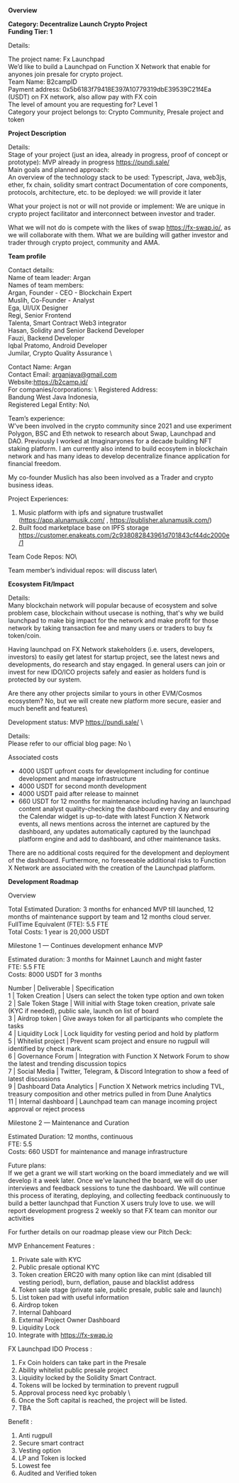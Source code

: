 **Overview**

**Category: Decentralize Launch Crypto Project** \
**Funding Tier: 1**

Details:

The project name: Fx Launchpad \
We’d like to build a Launchpad on Function X Network that enable for anyones join presale for crypto project. \
Team Name: B2campID \
Payment address: 0x5b6183f79418E397A10779319dbE39539C21f4Ea (USDT) on FX network, also allow pay with FX coin \
The level of amount you are requesting for? Level 1 \
Category your project belongs to: Crypto Community, Presale project and token

**Project Description**

Details: \
Stage of your project (just an idea, already in progress, proof of concept or prototype): MVP already in progress https://pundi.sale/  \
Main goals and planned approach:  \
An overview of the technology stack to be used: Typescript, Java, web3js, ether, fx chain, solidity smart contract
Documentation of core components, protocols, architecture, etc. to be deployed: we will provide it later 

What your project is not or will not provide or implement: We are unique in crypto project facilitator and interconnect between investor and trader. 

What we will not do is compete with the likes of swap https://fx-swap.io/, as we will collaborate with them. What we are building will gather investor and trader through crypto project, community and AMA.

**Team profile**

Contact details:  \
Name of team leader: Argan \
Names of team members: \
Argan, Founder - CEO - Blockchain Expert \
Muslih, Co-Founder - Analyst \
Ega, UI/UX Designer \
Regi, Senior Frontend \
Talenta, Smart Contract Web3 integrator \
Hasan, Solidity and Senior Backend Developer \
Fauzi, Backend Developer \
Iqbal Pratomo, Android Developer \
Jumilar, Crypto Quality Assurance \

Contact Name: Argan \
Contact Email: arganjava@gmail.com  \
Website:https://b2camp.id/  \
For companies/corporations: \ 
Registered Address:  \
Bandung West Java Indonesia, \
Registered Legal Entity: No\

Team’s experience: \
W’ve been involved in the crypto community since 2021 and use experiment Polygon, BSC and Eth netwok to research about Swap, Launchpad and DAO. Previously I worked at Imaginaryones for a decade building NFT staking platform. I am currently also intend to build ecosytem in blockchain network and has many ideas to develop decentralize finance application for financial freedom.

My co-founder Muslich has also been involved as a Trader and crypto business ideas.

Project Experiences:
1. Music platform with ipfs and signature trustwallet (https://app.alunamusik.com/ , https://publisher.alunamusik.com/)
2. Built food marketplace base on IPFS storage https://customer.enakeats.com/2c938082843961d701843cf44dc2000e/1

Team Code Repos: NO\

Team member’s individual repos: will discuss later\

**Ecosystem Fit/Impact**

Details: \
Many blockchain network will popular because of ecosystem and solve problem case, blockchain without usecase is nothing, that's why we build launchpad to make big impact for the network and make profit for those network by taking transaction fee and many users or traders to buy fx token/coin. 

Having launchpad on FX Network stakeholders (i.e. users, developers, investors) to easily get latest for startup project, see the latest news and developments, do research and stay engaged. In general users can join or invest for new IDO/ICO projects safely and easier as holders fund is protected by our system.

Are there any other projects similar to yours in other EVM/Cosmos ecosystem? No, but we will create new platform more secure, easier and much benefit and features\

Development status: MVP https://pundi.sale/ \

Details: \
Please refer to our official blog page: No \

Associated costs

- 4000 USDT upfront costs for development including for continue development and manage infrastructure
- 4000 USDT for second month development
- 4000 USDT paid after release to mainnet
- 660  USDT for 12 months for maintenance including having an launchpad content analyst quality-checking the dashboard every day and ensuring the Calendar widget is up-to-date with latest Function X Network events, all news mentions across the internet are captured by the dashboard, any updates automatically captured by the launchpad platform engine and add to dashboard, and other maintenance tasks.

There are no additional costs required for the development and deployment of the dashboard. Furthermore, no foreseeable additional risks to Function X Network are associated with the creation of the Launchpad platform.

**Development Roadmap**

Overview

Total Estimated Duration: 3 months for enhanced MVP till launched, 12 months of maintenance support by team and 12 months cloud server. \
FullTime Equivalent (FTE): 5.5 FTE \
Total Costs: 1 year is 20,000 USDT

Milestone 1 — Continues development enhance MVP

Estimated duration: 3 months for Mainnet Launch and might faster \
FTE: 5.5 FTE \
Costs: 8000 USDT for 3 months

Number | Deliverable | Specification  \
1 | Token Creation | Users can select the token type option and own token \
2 | Sale Token Stage | Will initial with Stage token creation, private sale (KYC if needed), public sale, launch on list of board \
3 | Airdrop token | Give aways token for all participants who complete the tasks  \
4 | Liquidity Lock | Lock liquidity for vesting period and hold by platform \
5 | Whitelist project | Prevent scam project and ensure no rugpull will identified by check mark. \
6 | Governance Forum | Integration with Function X Network Forum to show the latest and trending discussion topics \
7 | Social Media | Twitter, Telegram, & Discord Integration to show a feed of latest discussions \
9 | Dashboard Data Analytics | Function X Network metrics including TVL, treasury composition and other metrics pulled in from Dune Analytics \
11 | Internal dashboard | Launchpad team can manage incoming project approval or reject process

Milestone 2 — Maintenance and Curation

Estimated Duration: 12 months, continuous \
FTE: 5.5 \
Costs: 660 USDT for maintenance and manage infrastructure

Future plans: \
If we get a grant we will start working on the board immediately and we will develop it a week later. Once we’ve launched the board, we will do user interviews and feedback sessions to tune the dashboard. We will continue this process of iterating, deploying, and collecting feedback continuously to build a better launchpad that Function X users truly love to use. we will report development progress 2 weekly so that FX team can monitor our activities

For further details on our roadmap please view our Pitch Deck:

MVP Enhancement Features :
1. Private sale with KYC
2. Public presale optional KYC
3. Token creation ERC20 with many option like can mint (disabled till vesting period), burn, deflation, pause and blacklist address
4. Token sale stage (private sale, public presale, public sale and launch)
5. List token pad with useful information
6. Airdrop token
7. Internal Dahboard
8. External Project Owner Dashboard
9. Liquidity Lock
10. Integrate with https://fx-swap.io

FX Launchpad IDO Process :
1. Fx Coin holders can take part in the Presale 
2. Ability whitelist public presale project 
3. Liquidity locked by the Solidity Smart Contract. 
4. Tokens will be locked by termination to prevent rugpull 
5. Approval process need kyc probably \
6. Once the Soft capital is reached, the project will be listed. 
7. TBA 

Benefit :
1. Anti rugpull
2. Secure smart contract
3. Vesting option
4. LP and Token is locked
5. Lowest fee
6. Audited and Verified token
